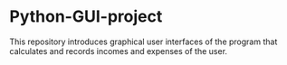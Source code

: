 # Python-GUI-project

This repository introduces graphical user interfaces of the program that calculates and records incomes and expenses of the user.
